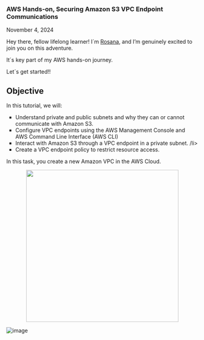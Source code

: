 <h3>AWS Hands-on, Securing Amazon S3 VPC Endpoint Communications</h3>
<p>November 4, 2024<br></p>


<p>Hey there, fellow lifelong learner! I´m <a href="https://www.linkedin.com/in/rosanafssantos/">Rosana</a>, and I’m genuinely excited to join you on this adventure.</p>
<p>It´s key part of my AWS hands-on journey.</p>
<p>Let´s get started!!</p>



<h2>Objective</h2>
<p>In this tutorial, we will:
<ul style="list-style-type:square">
    <li>Understand private and public subnets and why they can or cannot communicate with Amazon S3.</li>
    <li>Configure VPC endpoints using the AWS Management Console and AWS Command Line Interface (AWS CLI)</li>
    <li>Interact with Amazon S3 through a VPC endpoint in a private subnet. /li>
    <li>Create a VPC endpoint policy to restrict resource access.</li>
</ul></p>


<p>In this task, you create a new Amazon VPC in the AWS Cloud. </p>

<center> <img src="https://github.com/user-attachments/assets/26915386-9a84-43b2-bb2f-597b90f6f3bc" height="400"> </center> 



![image](https://github.com/user-attachments/assets/3a3eeffe-25de-4182-ae7a-902c6b6ec910)



